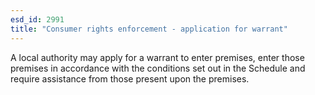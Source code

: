 ```yaml
---
esd_id: 2991
title: "Consumer rights enforcement - application for warrant"
---
```


A local authority may apply for a warrant to enter premises, enter those premises in accordance with the conditions set out in the Schedule and require assistance from those present upon the premises.

